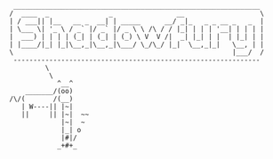      ______________________________________________________________
    /  ____  _               _                __                   \
    | / ___|| |__   __ _  __| | _____      __/ _|_   _ _ __ _   _  |
    | \___ \| '_ \ / _` |/ _` |/ _ \ \ /\ / / |_| | | | '__| | | | |
    |  ___) | | | | (_| | (_| | (_) \ V  V /|  _| |_| | |  | |_| | |
    | |____/|_| |_|\__,_|\__,_|\___/ \_/\_/ |_|  \__,_|_|   \__, | |
    \                                                       |___/  /
     --------------------------------------------------------------
             \
              \
                ^__^
        _______/(oo)
    /\/(       /(__)
       | W----|| |~|
       ||     || |~|  ~~
                 |~|  ~
                 |_| o
                 |#|/
                _+#+_
